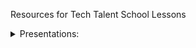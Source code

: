 Resources for Tech Talent School Lessons 


<details>
<summary>Presentations:</summary>
<a href="">Bootstrap</a>
</details>
